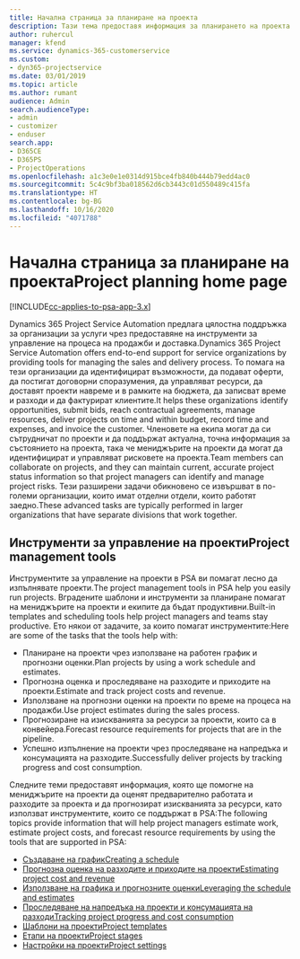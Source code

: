 ```yaml
---
title: Начална страница за планиране на проекта
description: Тази тема предоставя информация за планирането на проекта.
author: ruhercul
manager: kfend
ms.service: dynamics-365-customerservice
ms.custom:
- dyn365-projectservice
ms.date: 03/01/2019
ms.topic: article
ms.author: rumant
audience: Admin
search.audienceType:
- admin
- customizer
- enduser
search.app:
- D365CE
- D365PS
- ProjectOperations
ms.openlocfilehash: a1c3e0e1e0314d915bce4fb840b444b79edd4ac0
ms.sourcegitcommit: 5c4c9bf3ba018562d6cb3443c01d550489c415fa
ms.translationtype: HT
ms.contentlocale: bg-BG
ms.lasthandoff: 10/16/2020
ms.locfileid: "4071788"
---
```

# <a name="project-planning-home-page"></a><span data-ttu-id="add59-103">Начална страница за планиране на проекта</span><span class="sxs-lookup"><span data-stu-id="add59-103">Project planning home page</span></span>

[!INCLUDE[cc-applies-to-psa-app-3.x](../includes/cc-applies-to-psa-app-3x.md)]

<span data-ttu-id="add59-104">Dynamics 365 Project Service Automation предлага цялостна поддръжка за организации за услуги чрез предоставяне на инструменти за управление на процеса на продажби и доставка.</span><span class="sxs-lookup"><span data-stu-id="add59-104">Dynamics 365 Project Service Automation offers end-to-end support for service organizations by providing tools for managing the sales and delivery process.</span></span> <span data-ttu-id="add59-105">То помага на тези организации да идентифицират възможности, да подават оферти, да постигат договорни споразумения, да управляват ресурси, да доставят проекти навреме и в рамките на бюджета, да записват време и разходи и да фактурират клиентите.</span><span class="sxs-lookup"><span data-stu-id="add59-105">It helps these organizations identify opportunities, submit bids, reach contractual agreements, manage resources, deliver projects on time and within budget, record time and expenses, and invoice the customer.</span></span> <span data-ttu-id="add59-106">Членовете на екипа могат да си сътрудничат по проекти и да поддържат актуална, точна информация за състоянието на проекта, така че мениджърите на проекти да могат да идентифицират и управляват рисковете на проекта.</span><span class="sxs-lookup"><span data-stu-id="add59-106">Team members can collaborate on projects, and they can maintain current, accurate project status information so that project managers can identify and manage project risks.</span></span> <span data-ttu-id="add59-107">Тези разширени задачи обикновено се извършват в по-големи организации, които имат отделни отдели, които работят заедно.</span><span class="sxs-lookup"><span data-stu-id="add59-107">These advanced tasks are typically performed in larger organizations that have separate divisions that work together.</span></span>

## <a name="project-management-tools"></a><span data-ttu-id="add59-108">Инструменти за управление на проекти</span><span class="sxs-lookup"><span data-stu-id="add59-108">Project management tools</span></span>

<span data-ttu-id="add59-109">Инструментите за управление на проекти в PSA ви помагат лесно да изпълнявате проекти.</span><span class="sxs-lookup"><span data-stu-id="add59-109">The project management tools in PSA help you easily run projects.</span></span> <span data-ttu-id="add59-110">Вградените шаблони и инструменти за планиране помагат на мениджърите на проекти и екипите да бъдат продуктивни.</span><span class="sxs-lookup"><span data-stu-id="add59-110">Built-in templates and scheduling tools help project managers and teams stay productive.</span></span> <span data-ttu-id="add59-111">Ето някои от задачите, за които помагат инструментите:</span><span class="sxs-lookup"><span data-stu-id="add59-111">Here are some of the tasks that the tools help with:</span></span>

- <span data-ttu-id="add59-112">Планиране на проекти чрез използване на работен график и прогнозни оценки.</span><span class="sxs-lookup"><span data-stu-id="add59-112">Plan projects by using a work schedule and estimates.</span></span>
- <span data-ttu-id="add59-113">Прогнозна оценка и проследяване на разходите и приходите на проекти.</span><span class="sxs-lookup"><span data-stu-id="add59-113">Estimate and track project costs and revenue.</span></span>
- <span data-ttu-id="add59-114">Използване на прогнозни оценки на проекти по време на процеса на продажби.</span><span class="sxs-lookup"><span data-stu-id="add59-114">Use project estimates during the sales process.</span></span>
- <span data-ttu-id="add59-115">Прогнозиране на изискванията за ресурси за проекти, които са в конвейера.</span><span class="sxs-lookup"><span data-stu-id="add59-115">Forecast resource requirements for projects that are in the pipeline.</span></span>
- <span data-ttu-id="add59-116">Успешно изпълнение на проекти чрез проследяване на напредъка и консумацията на разходите.</span><span class="sxs-lookup"><span data-stu-id="add59-116">Successfully deliver projects by tracking progress and cost consumption.</span></span>

<span data-ttu-id="add59-117">Следните теми предоставят информация, която ще помогне на мениджърите на проекти да оценят предварително работата и разходите за проекта и да прогнозират изискванията за ресурси, като използват инструментите, които се поддържат в PSA:</span><span class="sxs-lookup"><span data-stu-id="add59-117">The following topics provide information that will help project managers estimate work, estimate project costs, and forecast resource requirements by using the tools that are supported in PSA:</span></span>

- [<span data-ttu-id="add59-118">Създаване на график</span><span class="sxs-lookup"><span data-stu-id="add59-118">Creating a schedule</span></span>](project-creating.md)
- [<span data-ttu-id="add59-119">Прогнозна оценка на разходите и приходите на проекти</span><span class="sxs-lookup"><span data-stu-id="add59-119">Estimating project cost and revenue</span></span>](project-estimating.md)
- [<span data-ttu-id="add59-120">Използване на графика и прогнозните оценки</span><span class="sxs-lookup"><span data-stu-id="add59-120">Leveraging the schedule and estimates</span></span>](project-leveraging.md)
- [<span data-ttu-id="add59-121">Проследяване на напредъка на проекти и консумацията на разходи</span><span class="sxs-lookup"><span data-stu-id="add59-121">Tracking project progress and cost consumption</span></span>](project-tracking.md)
- [<span data-ttu-id="add59-122">Шаблони на проекти</span><span class="sxs-lookup"><span data-stu-id="add59-122">Project templates</span></span>](project-templates.md)
- [<span data-ttu-id="add59-123">Етапи на проекти</span><span class="sxs-lookup"><span data-stu-id="add59-123">Project stages</span></span>](project-stages.md)
- [<span data-ttu-id="add59-124">Настройки на проекти</span><span class="sxs-lookup"><span data-stu-id="add59-124">Project settings</span></span>](project-settings.md)
